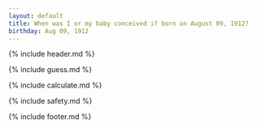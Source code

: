 ```yaml
---
layout: default
title: When was I or my baby conceived if born on August 09, 1912?
birthday: Aug 09, 1912
---
```


{% include header.md %}

{% include guess.md %}

{% include calculate.md %}

{% include safety.md %}

{% include footer.md %}




